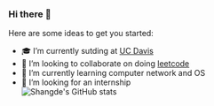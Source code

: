 ### Hi there 👋



Here are some ideas to get you started:

- 🎓 I’m currently sutding at [UC Davis](https://www.ucdavis.edu/)
- 👯 I’m looking to collaborate on doing [leetcode](https://leetcode.com/problemset/algorithms/)
- 🌱 I’m currently learning computer network and OS
- 🚀 I’m looking for an internship  
![Shangde's GitHub stats](https://github-readme-stats.vercel.app/api?username=ShangdeHan&show_icons=true&theme=jolly)


